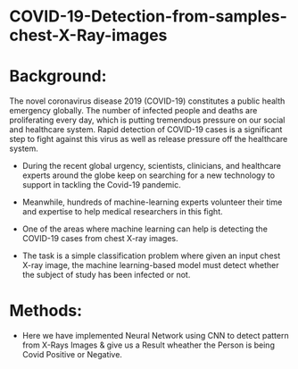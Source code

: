# COVID-19-Detection-from-samples-chest-X-Ray-images

# Background: 
The novel coronavirus disease 2019 (COVID-19) constitutes a public health emergency globally. 
The number of infected people and deaths are proliferating every day, which is putting tremendous pressure on our social and healthcare system. 
Rapid detection of COVID-19 cases is a significant step to fight against this virus as well as release pressure off the healthcare system.

* During the recent global urgency, scientists, clinicians, and healthcare experts around the globe keep on searching for a new technology to support in tackling the Covid-19 pandemic. 
* Meanwhile, hundreds of machine-learning experts volunteer their time and expertise to help medical researchers in this fight.

* One of the areas where machine learning can help is detecting the COVID-19 cases from chest X-ray images. 
* The task is a simple classification problem where given an input chest X-ray image, the machine learning-based model must detect whether the subject of study has been infected or not.

# Methods: 
* Here we have implemented Neural Network using CNN to detect pattern from X-Rays Images & give us a Result wheather the Person is being Covid Positive or Negative.
